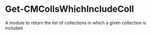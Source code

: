 # Get-CMCollsWhichIncludeColl
A module to return the list of collections in which a given collection is included
